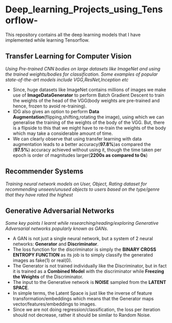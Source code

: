 # Deep_learning_Projects_using_Tensorflow-
This repository contains all the deep learning models that I have implemented while learning Tensorflow.

## Transfer Learning for Computer Vision
*Using Pre-trained CNN bodies on large datasets like ImageNet and using the trained weights/bodies for classification. Some examples of popular state-of-the-art models include VGG,ResNet,Inception etc*
* Since, huge datasets like ImageNet contains millions of images we make use of **ImageDataGenerator** to perform Batch Gradient Descent to train the weights of the head of the VGG(body weights are pre-trained and hence, frozen to avoid re-training).<br/>
* IDG also gives an option to perform **Data Augmentation**(flipping,shifting,rotating the image), using which we can generalise the training of the weights of the body of the VGG. But, there is a flipside to this that we might have to re-train the weights of the body which may take a considerable amount of time.<br/>
* We can clearly observe that using transfer learning with data augmentation leads to a better accuracy(**97.8%**)as compared the (**97.5%**) accuracy achieved without using it, though the time taken per epoch is order of magnitudes larger(**2200s as compared to 0s**)<br/>

## Recommender Systems
*Training neural network models on User, Object, Rating dataset for recommending unseen/unused objects to users based on the type/genre that they have rated the highest* <br/>

## Generative Adversarial Networks
*Some key points I learnt while researching/reading/exploring Generative Adversarial networks popularly known as GANs.*<br/>
* A GAN is not just a single neural network, but a system of 2 neural networks: **Generator** and **Discriminator**.<br/>
* The loss function for the discriminator is simply the **BINARY CROSS ENTROPY FUNCTION** as its job is to simply classify the generated images as fake(1) or real(0).<br/>
* The Generator is not trained individually like the Discriminator, but in fact it is trained as a **Combined Model** with the discriminator while **Freezing the Weights** of the Discriminator.<br/>
* The input to the Generative network is **NOISE** sampled from the **LATENT SPACE**.<br/>
* In simple terms, the Latent Space is just like the inverse of feature transformation/embeddings which means that the Generator maps vector/features/embeddings to images.<br/>
* Since we are not doing regression/classification, the loss per iteration should not decrease, rather it should be similar to Random Noise.<br/> 

